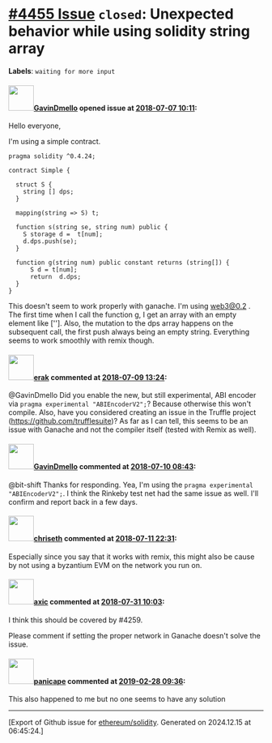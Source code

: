 # [\#4455 Issue](https://github.com/ethereum/solidity/issues/4455) `closed`: Unexpected behavior while using solidity string array 
**Labels**: `waiting for more input`


#### <img src="https://avatars.githubusercontent.com/u/5352100?u=7984c929632588dde52bf79b9e37276844337e44&v=4" width="50">[GavinDmello](https://github.com/GavinDmello) opened issue at [2018-07-07 10:11](https://github.com/ethereum/solidity/issues/4455):

Hello everyone,

I'm using a simple contract.

```
pragma solidity ^0.4.24;

contract Simple {

  struct S {
    string [] dps;  
  }
 
  mapping(string => S) t;

  function s(string se, string num) public {
    S storage d =  t[num];
    d.dps.push(se);
  }
  
  function g(string num) public constant returns (string[]) {
      S d = t[num];
      return  d.dps;
  }
}
```
This doesn't seem to work properly with ganache. I'm using web3@0.2 .
The first time when I call the function g, I get an array with an empty element like ['']. Also, the mutation to the dps array happens on the subsequent call, the first push always being an empty string.
Everything seems to work smoothly with remix though.

#### <img src="https://avatars.githubusercontent.com/u/20012009?u=61e903cf16bc5f3353db1d571401e2e71b6f61ed&v=4" width="50">[erak](https://github.com/erak) commented at [2018-07-09 13:24](https://github.com/ethereum/solidity/issues/4455#issuecomment-403477337):

@GavinDmello Did you enable the new, but still experimental, ABI encoder via ``pragma experimental "ABIEncoderV2";``? Because otherwise this won't compile. 
Also, have you considered creating an issue in the Truffle project (https://github.com/trufflesuite)? As far as I can tell, this seems to be an issue with Ganache and not the compiler itself (tested with Remix as well).

#### <img src="https://avatars.githubusercontent.com/u/5352100?u=7984c929632588dde52bf79b9e37276844337e44&v=4" width="50">[GavinDmello](https://github.com/GavinDmello) commented at [2018-07-10 08:43](https://github.com/ethereum/solidity/issues/4455#issuecomment-403747047):

@bit-shift Thanks for responding. Yea, I'm using the `pragma experimental "ABIEncoderV2";`. I think the Rinkeby test net had the same issue as well. I'll confirm and report back in a few days.

#### <img src="https://avatars.githubusercontent.com/u/9073706?v=4" width="50">[chriseth](https://github.com/chriseth) commented at [2018-07-11 22:31](https://github.com/ethereum/solidity/issues/4455#issuecomment-404331088):

Especially since you say that it works with remix, this might also be cause by not using a byzantium EVM on the network you run on.

#### <img src="https://avatars.githubusercontent.com/u/20340?v=4" width="50">[axic](https://github.com/axic) commented at [2018-07-31 10:03](https://github.com/ethereum/solidity/issues/4455#issuecomment-409166948):

I think this should be covered by #4259.

Please comment if setting the proper network in Ganache doesn't solve the issue.

#### <img src="https://avatars.githubusercontent.com/u/3757255?u=d3b225f7ceb3b4fc600dacd92b8fa2966714d540&v=4" width="50">[panicape](https://github.com/panicape) commented at [2019-02-28 09:36](https://github.com/ethereum/solidity/issues/4455#issuecomment-468203638):

This also happened to me but no one seems to have any solution


-------------------------------------------------------------------------------



[Export of Github issue for [ethereum/solidity](https://github.com/ethereum/solidity). Generated on 2024.12.15 at 06:45:24.]
